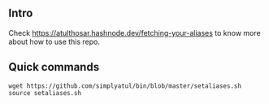 ## Intro
Check https://atulthosar.hashnode.dev/fetching-your-aliases to know more about how to use this repo.

## Quick commands 

```
wget https://github.com/simplyatul/bin/blob/master/setaliases.sh
source setaliases.sh
```

